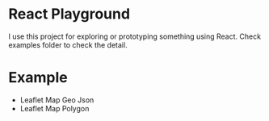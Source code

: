 # React Playground

I use this project for exploring or prototyping something using React.
Check examples folder to check the detail.

# Example

- Leaflet Map Geo Json
- Leaflet Map Polygon
